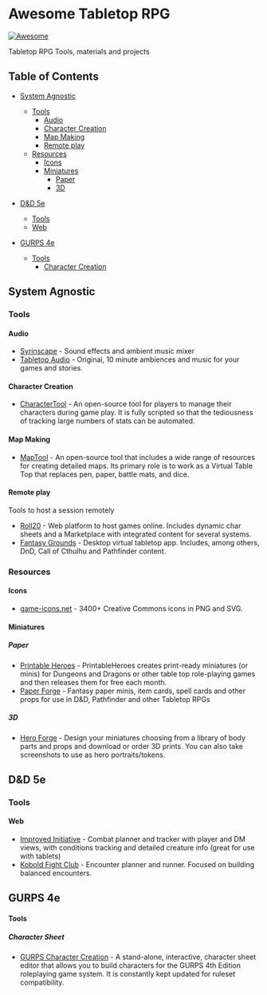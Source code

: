 # Awesome Tabletop RPG
[![Awesome](https://awesome.re/badge.svg)](https://awesome.re)

Tabletop RPG Tools, materials and projects

## Table of Contents

* [System Agnostic](#system-agnostic)
   * [Tools](#tools)
      * [Audio](#audio)
      * [Character Creation](#character)
      * [Map Making](#map)
      * [Remote play](#remote-play)
   * [Resources](#resources)
      * [Icons](#icons)
      * [Miniatures](#miniatures)
         * [Paper](#paper)
         * [3D](#3d)


* [D&D 5e](#dd-5e)
   * [Tools](#tools-1)
   * [Web](#web)


* [GURPS 4e](#gurps-4e)
    * [Tools](#tools-2)
      * [Character Creation](#gurps-4e-character)


## System Agnostic

### Tools

#### Audio

* [Syrinscape](https://syrinscape.com/) - Sound effects and ambient music mixer
* [Tabletop Audio](https://tabletopaudio.com/) - Original, 10 minute ambiences and music for your games and stories.

#### Character Creation

* [CharacterTool](http://www.rptools.net/toolbox/character-tool/) - An open-source tool for players to manage their characters during game play. It is fully scripted so that the tediousness of tracking large numbers of stats can be automated.

#### Map Making
* [MapTool](http://www.rptools.net/toolbox/maptool/) - An open-source tool that includes a wide range of resources for creating detailed maps. Its primary role is to work as a Virtual Table Top that replaces pen, paper, battle mats, and dice.

#### Remote play
Tools to host a session remotely

* [Roll20](https://roll20.net/) - Web platform to host games online. Includes dynamic char sheets and a Marketplace with integrated content for several systems.
* [Fantasy Grounds](https://www.fantasygrounds.com) - Desktop virtual tabletop app. Includes, among others, DnD, Call of Cthulhu and Pathfinder content.

### Resources

#### Icons

* [game-icons.net](https://game-icons.net) - 3400+ Creative Commons icons in PNG and SVG.

#### Miniatures

##### Paper

* [Printable Heroes](https://printableheroes.com) - PrintableHeroes creates print-ready miniatures (or minis) for Dungeons and Dragons or other table top role-playing games and then releases them for free each month.
* [Paper Forge](https://www.patreon.com/paperforge) -  Fantasy paper minis, item cards, spell cards and other props for use in D&D, Pathfinder and other Tabletop RPGs

##### 3D

* [Hero Forge](https://www.heroforge.com/) - Design your miniatures choosing from a library of body parts and props and download or order 3D prints. You can also take screenshots to use as hero portraits/tokens.

## D&D 5e

### Tools

#### Web

* [Improved Initiative](http://www.improved-initiative.com/) - Combat planner and tracker with player and DM views, with conditions tracking and detailed creature info (great for use with tablets)
* [Kobold Fight Club](http://kobold.club) - Encounter planner and runner. Focused on building balanced encounters.

## GURPS 4e

#### Tools

##### Character Sheet

* [GURPS Character Creation](http://gurpscharactersheet.com/) - A stand-alone, interactive, character sheet editor that allows you to build characters for the GURPS 4th Edition roleplaying game system. It is constantly kept updated for ruleset compatibility.
